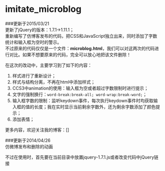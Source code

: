 imitate_microblog
=================

###更新于2015/03/21  
更新了jQuery的版本：1.7.1->1.11.1；   
重新编写了仿博客发布的代码，把CSS和JavaScript独立出来，同时添加了字数统计和输入框为空时的警示。  
不过原来的代码仅仅是一个文件：**microblog.html**，我们可以对这两次的代码进行对比。如果不想要原来的代码，完全可以放心地把该文件删除！    

在这次的改动中，主要学习到了如下的内容：  
1. 样式进行了重新设计；  
2. 样式与结构分离，不再在html中添加样式；  
3. CCS3中animation的使用：输入框为空或者超过字数限制时进行提示；  
4. 文字的强制换行：`word-break:break-all; word-wrap:break-word;`；  
5. 输入框字数的限制：监听keydown事件，每次执行keydown事件时均获取输入框的值的长度；我在实时显示当前剩余字数外，还为剩余字数添加了颜色提示；    
6. 添加表情；  

更多内容，欢迎关注我的博客：[]  

###更新于2014/04/26  
仿微博发布和删除的动画  

不过在使用时，首先要在当前目录中放置jquery-1.7.1.js或者改变代码中jQuery链接  
